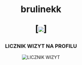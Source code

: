 <h1 align="center">brulinekk
<p align="center">
  [<img src="https://readme-typing-svg.herokuapp.com/?center=true&vCenter=true&color=da3287&height=0&width=270&lines=+discord.gg/fivepvppl" />]
</p>
</h1>

<h3 align="center">LICZNIK WIZYT NA PROFILU</h3>
<p align="center">
    <img src="https://profile-counter.glitch.me/brulinekk/count.svg" alt="LICZNIK WIZYT" />
</p>
